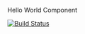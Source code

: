 Hello World Component

[![Build Status](https://travis-ci.org/buluma/Joomla-3.2-Hello-World-Component.svg?branch=master)](https://travis-ci.org/buluma/Joomla-3.2-Hello-World-Component.svg?branch=master)
